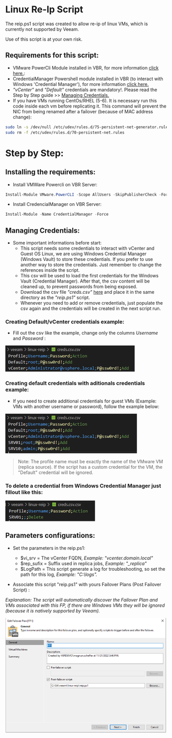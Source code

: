 # Linux Re-Ip Script

The reip.ps1 script was created to allow re-ip of linux VMs, which is currently not supported by Veeam.

Use of this script is at your own risk.

## Requirements for this script:
- VMware PowerCli Module installed in VBR, for more information [click here.](https://docs.vmware.com/en/VMware-vSphere/7.0/com.vmware.esxi.install.doc/GUID-F02D0C2D-B226-4908-9E5C-2E783D41FE2D.html):
- CredentialManager Powershell module installed in VBR (to interact with Windows 'Credential Manager'), for more information [click here.](https://www.powershellgallery.com/packages/CredentialManager/2.0)
- _"vCenter"_ and _"Default"_ credentials are mandatory!. Please read the Step by Step guide >> [Managing Credentials.](https://github.com/magnunscheffer/veeam/blob/main/linux-reip/README.md#creating-defaultvcenter-credentials-example) 
- If you have VMs running CentOs/RHEL (5-6). It is necessary run this code inside each vm before replicating it. This command will prevent the NIC from being renamed after a failover (because of MAC address change):
```bash
sudo ln -s /dev/null /etc/udev/rules.d/75-persistent-net-generator.rules
sudo rm -f /etc/udev/rules.d/70-persistent-net.rules
```
# Step by Step:
## Installing the requirements: 
- Install VMWare Powercli on VBR Server:
```powershell
Install-Module VMware.PowerCLI -Scope AllUsers -SkipPublisherCheck -Force
```

- Install CredencialManager on VBR Server:
```powershell
Install-Module -Name CredentialManager -Force
```

## Managing Credentials:
  - Some important informations before start:
    - This script needs some credentials to interact with vCenter and Guest OS Linux, we are using Windows Credential Manager (Windows Vault) to store these credentials. If you prefer to use another way to store the credentials. Just remember to change the references inside the script.
    - This csv will be used to load the first credentials for the Windows Vault (Credential Manager). After that, the csv content will be cleaned up, to prevent passwords from being exposed.
    - Download the csv file _"creds.csv"_ [here](https://raw.githubusercontent.com/magnunscheffer/veeam/main/linux-reip/creds.csv) and place it in the same directory as the _"reip.ps1"_ script. 
    - Whenever you need to add or remove credentials, just populate the csv again and the credentials will be created in the next script run.

  ### Creating Default/vCenter credentials example:
  
  - Fill out the csv like the example, change only the columns _Username_ and _Password_ :
  
  ![alt text](https://github.com/magnunscheffer/veeam/blob/main/linux-reip/csv-example.PNG?raw=true)
  
  ### Creating default credentials with aditionals credentials example:    
  - If you need to create additional credentials for guest VMs (Example: VMs with another username or password), follow the example below:
  
  ![alt text](https://github.com/magnunscheffer/veeam/blob/main/linux-reip/csv-example-plus.PNG?raw=true)      
  
  > Note: The profile name must be exactly the name of the VMware VM (replica source). If the script has a custom credential for the VM, the "Default" credential will be ignored.
        
### To delete a credential from Windows Credential Manager just fillout like this:

![alt text](https://github.com/magnunscheffer/veeam/blob/main/linux-reip/csv-example-delete.PNG?raw=true)  

## Parameters configurations:
- Set the parameters in the reip.ps1:
  - $vi_srv = The vCenter FQDN, _Example: "vcenter.domain.local"_
  - $rep_sufix  = Suffix used in replica jobs, _Example:  "\_replica"_
  - $LogPath = This script generate a log for troubleshooting, so set the path for this log, _Example: "C:\logs\"._

- Associate this script "reip.ps1" with yours Failover Plans (Post Failover Script) :

_Explanation: The script will automatically discover the Failover Plan and VMs associated with this FP, if there are Windows VMs they will be ignored (because it is natively supported by Veeam)._

![alt text](https://github.com/magnunscheffer/veeam/blob/main/linux-reip/failoverplan-example.png?raw=true)
